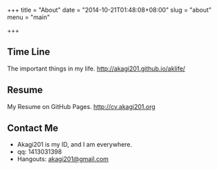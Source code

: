 +++
title = "About"
date = "2014-10-21T01:48:08+08:00"
slug = "about"
menu = "main"

+++

## Time Line

The important things in my life. <http://akagi201.github.io/aklife/>

## Resume

My Resume on GitHub Pages. <http://cv.akagi201.org>

## Contact Me

* Akagi201 is my ID, and I am everywhere.
* qq: 1413031398
* Hangouts: <akagi201@gmail.com>
